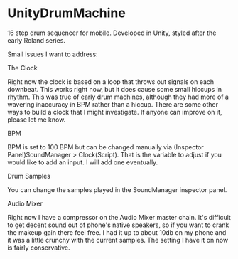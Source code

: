 # UnityDrumMachine
16 step drum sequencer for mobile. Developed in Unity, styled after the early Roland series.

Small issues I want to address:

The Clock

Right now the clock is based on a loop that throws out signals on each downbeat. This works right now, but it does cause some small hiccups in rhythm. This was true of early drum machines, although they had more of a wavering inaccuracy in BPM rather than a hiccup. There are some other ways to build a clock that I might investigate. If anyone can improve on it, please let me know.


BPM

BPM is set to 100 BPM but can be changed manually via (Inspector Panel)SoundManager > Clock(Script). That is the variable to adjust if you would like to add an input. I will add one eventually.


Drum Samples

You can change the samples played in the SoundManager inspector panel.


Audio Mixer

Right now I have a compressor on the Audio Mixer master chain. It's difficult to get decent sound out of phone's native speakers, so if you want to crank the makeup gain there feel free. I had it up to about 10db on my phone and it was a little crunchy with the current samples. The setting I have it on now is fairly conservative.




